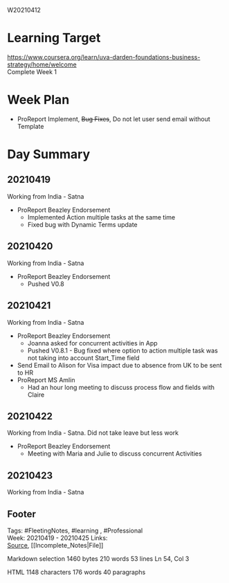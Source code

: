   
W20210412

# Learning Target  

https://www.coursera.org/learn/uva-darden-foundations-business-strategy/home/welcome  
Complete Week 1   
    

# Week Plan  

- ProReport Implement, ~~Bug Fixes~~, Do not let user send email without Template  
  
  

# Day Summary  

## 20210419  

Working from India - Satna  
- ProReport Beazley Endorsement
	- Implemented Action multiple tasks at the same time
	- Fixed bug with Dynamic Terms update
  

## 20210420 

Working from India - Satna  
- ProReport Beazley Endorsement
	- Pushed V0.8 

## 20210421

Working from India - Satna  
- ProReport Beazley Endorsement
	- Joanna asked for concurrent activities in App
	- Pushed V0.8.1 - Bug fixed where option to action multiple task was not taking into account Start_Time field
- Send Email to Alison for Visa impact due to absence from UK to be sent to HR  
- ProReport MS Amlin
	- Had an hour long meeting to discuss process flow and fields with Claire

## 20210422  

Working from India - Satna. Did not take leave but less work
- ProReport Beazley Endorsement
	- Meeting with Maria and Julie to discuss concurrent Activities

  

## 20210423  

Working from India - Satna  


## Footer  
  

Tags: #FleetingNotes, #learning , #Professional  
Week: 20210419 - 20210425
Links:   
[Source](template.md), [[Incomplete_Notes|File]]  
  

<!--  
Comment -     
-->  

Markdown  selection  1460  bytes 210  words 53  lines Ln 54, Col 3

HTML 1148  characters 176  words 40  paragraphs
<!--stackedit_data:
eyJoaXN0b3J5IjpbMTYxODU0ODQ2OCwxMjIwMjgzNDExXX0=
-->